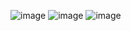 ![image](https://github.com/DazyLude/meta-cert-capstone/assets/36658009/71c5d8b6-f3e0-41a7-b398-9e03eb6ca0c5)
![image](https://github.com/DazyLude/meta-cert-capstone/assets/36658009/54f5f0cd-7be6-4bbc-b5eb-17d120d317fd)
![image](https://github.com/DazyLude/meta-cert-capstone/assets/36658009/d38e10a6-68da-4c45-b97b-c369dc9332ce)
